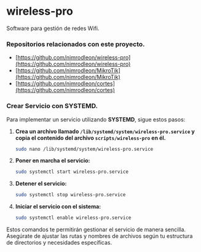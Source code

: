 # wireless-pro

Software para gestión de redes Wifi.

### Repositorios relacionados con este proyecto.

- [https://github.com/nimrodleon/wireless-pro](https://github.com/nimrodleon/wireless-pro)
- [https://github.com/nimrodleon/MikroTik](https://github.com/nimrodleon/MikroTik)
- [https://github.com/nimrodleon/cortes](https://github.com/nimrodleon/cortes)

### Crear Servicio con SYSTEMD.

Para implementar un servicio utilizando **SYSTEMD**, sigue estos pasos:

1. **Crea un archivo llamado `/lib/systemd/system/wireless-pro.service` y copia el contenido del archivo `scripts/wireless-pro` en él.**

    ```bash
    sudo nano /lib/systemd/system/wireless-pro.service
    ```

2. **Poner en marcha el servicio:**

    ```bash
    sudo systemctl start wireless-pro.service
    ```

3. **Detener el servicio:**

    ```bash
    sudo systemctl stop wireless-pro.service
    ```

4. **Iniciar el servicio con el sistema:**

    ```bash
    sudo systemctl enable wireless-pro.service
    ```

Estos comandos te permitirán gestionar el servicio de manera sencilla. Asegúrate de ajustar las rutas y nombres de archivos según tu estructura de directorios y necesidades específicas.
